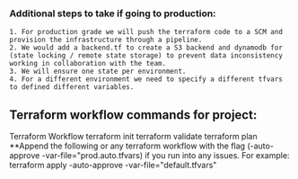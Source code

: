 ### Additional steps to take if going to production:
    1. For production grade we will push the terraform code to a SCM and provision the infrastructure through a pipeline.
    2. We would add a backend.tf to create a S3 backend and dynamodb for (state locking / remote state storage) to prevent data inconsistency working in collaboration with the team.
    3. We will ensure one state per environment.
    4. For a different environment we need to specify a different tfvars to defined different variables.
    
## Terraform workflow commands for project:
Terraform Workflow
terraform init
terraform validate
terraform plan
  **Append the following or any terraform workflow with the flag (-auto-approve -var-file="prod.auto.tfvars) if you run into any issues.
  For example:
terraform apply -auto-approve -var-file="default.tfvars"